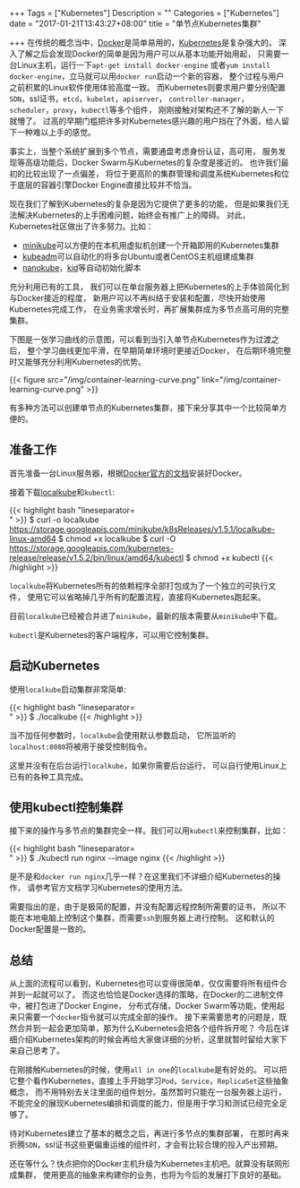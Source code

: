 +++
Tags = ["Kubernetes"]
Description = ""
Categories = ["Kubernetes"]
date = "2017-01-21T13:43:27+08:00"
title = "单节点Kubernetes集群"

+++
在传统的概念当中，[Docker]是简单易用的，[Kubernetes]是复杂强大的。
深入了解之后会发现Docker的简单是因为用户可以从基本功能开始用起，
只需要一台Linux主机，运行一下`apt-get install docker-engine` 或者`yum install
docker-engine`，立马就可以用`docker run`启动一个新的容器，
整个过程与用户之前积累的Linux软件使用体验高度一致。
而Kubernetes则要求用户要分别配置`SDN`，ssl证书，`etcd`，`kubelet`，`apiserver`，
`controller-manager`，`scheduler`，`proxy`，`kubectl`等多个组件，
刚刚接触对架构还不了解的新人一下就懵了。
过高的早期门槛把许多对Kubernetes感兴趣的用户挡在了外面，给人留下一种难以上手的感觉。

事实上，当整个系统扩展到多个节点，需要通盘考虑身份认证，高可用，
服务发现等高级功能后，Docker Swarm与Kubernetes的复杂度是接近的。
也许我们最初的比较出现了一点偏差，
将位于更高阶的集群管理和调度系统Kubernetes和位于底层的容器引擎Docker
Engine直接比较并不恰当。

现在我们了解到Kubernetes的复杂是因为它提供了更多的功能，
但是如果我们无法解决Kubernetes的上手困难问题，始终会有推广上的障碍。
对此，Kubernetes社区做出了许多努力。比如：

 - [minikube]可以方便的在本机用虚拟机创建一个开箱即用的Kubernetes集群
 - [kubeadm]可以自动化的将多台Ubuntu或者CentOS主机组建成集群
 - [nanokube]，[kid]等自动初始化脚本

充分利用已有的工具，
我们可以在单台服务器上把Kubernetes的上手体验简化到与Docker接近的程度，
新用户可以不再纠结于安装和配置，尽快开始使用Kubernetes完成工作，
在业务需求增长时，再扩展集群成为多节点高可用的完整集群。

下图是一张学习曲线的示意图，可以看到当引入单节点Kubernetes作为过渡之后，
整个学习曲线更加平滑，在早期简单环境时更接近Docker，
在后期环境完整时又能够充分利用Kubernetes的优势。

{{< figure src="/img/container-learning-curve.png" link="/img/container-learning-curve.png" >}}

有多种方法可以创建单节点的Kubernetes集群，接下来分享其中一个比较简单方便的。

## 准备工作

首先准备一台Linux服务器，根据[Docker官方的文档][docker-install]安装好Docker。

接着下载[localkube]和`kubectl`:

{{< highlight bash "lineseparator=<br>" >}}
$ curl -o localkube https://storage.googleapis.com/minikube/k8sReleases/v1.5.1/localkube-linux-amd64
$ chmod +x localkube
$ curl -O https://storage.googleapis.com/kubernetes-release/release/v1.5.2/bin/linux/amd64/kubectl
$ chmod +x kubectl
{{< /highlight >}}

`localkube`将Kubernetes所有的依赖程序全部打包成为了一个独立的可执行文件，
使用它可以省略掉几乎所有的配置流程，直接将Kubernetes跑起来。

目前`localkube`已经被合并进了`minikube`，最新的版本需要从`minikube`中下载。

`kubectl`是Kubernetes的客户端程序，可以用它控制集群。

## 启动Kubernetes

使用`localkube`启动集群非常简单:

{{< highlight bash "lineseparator=<br>" >}}
$ ./localkube
{{< /highlight >}}

当不加任何参数时，`localkube`会使用默认参数启动，
它所监听的`localhost:8080`将被用于接受控制指令。

这里并没有在后台运行`localkube`，如果你需要后台运行，
可以自行使用Linux上已有的各种工具完成。

## 使用kubectl控制集群

接下来的操作与多节点的集群完全一样。我们可以用`kubectl`来控制集群，比如：

{{< highlight bash "lineseparator=<br>" >}}
$ ./kubectl run nginx --image nginx
{{< /highlight >}}

是不是和`docker run nginx`几乎一样？在这里我们不详细介绍Kubernetes的操作，
请参考官方文档学习Kubernetes的使用方法。

需要指出的是，由于是极简的配置，并没有配置远程控制所需要的证书，
所以不能在本地电脑上控制这个集群，而需要`ssh`到服务器上进行控制。
这和默认的Docker配置是一致的。

## 总结

从上面的流程可以看到，Kubernetes也可以变得很简单，仅仅需要将所有组件合并到一起就可以了。
而这也恰恰是Docker选择的策略，在Docker的二进制文件中，被打包进了Docker Engine，
分布式存储，Docker Swarm等功能，使用起来只需要一个`docker`指令就可以完成全部的操作。
接下来需要思考的问题是，既然合并到一起会更加简单，那为什么Kubernetes会把各个组件拆开呢？
今后在详细介绍Kubernetes架构的时候会再给大家做详细的分析，这里就暂时留给大家下来自己思考了。

在刚接触Kubernetes的时候，使用`all in one`的`localkube`是有好处的。
可以把它整个看作Kubernetes，直接上手开始学习`Pod`，`Service`，`ReplicaSet`这些抽象概念，
而不用特别去关注里面的组件划分。虽然暂时只能在一台服务器上运行，
不能完全的展现Kubernetes编排和调度的能力，但是用于学习和测试已经完全足够了。

待对Kubernetes建立了基本的概念之后，再进行多节点的集群部署，
在那时再来折腾`SDN`，ssl证书这些更偏重运维的组件时，才会有比较合理的投入产出预期。

还在等什么？快点把你的Docker主机升级为Kubernetes主机吧。就算没有联网形成集群，
使用更高的抽象来构建你的业务，也将为今后的发展打下良好的基础。


[Docker]: http://docker.com/
[Kubernetes]: https://kubernetes.io/
[minikube]: https://github.com/kubernetes/minikube
[kubeadm]: https://kubernetes.io/docs/admin/kubeadm/
[nanokube]: https://github.com/metral/nanokube
[kid]: https://github.com/vyshane/kid
[docker-install]: https://docs.docker.com/engine/installation/linux/
[localkube]: https://github.com/redspread/localkube
